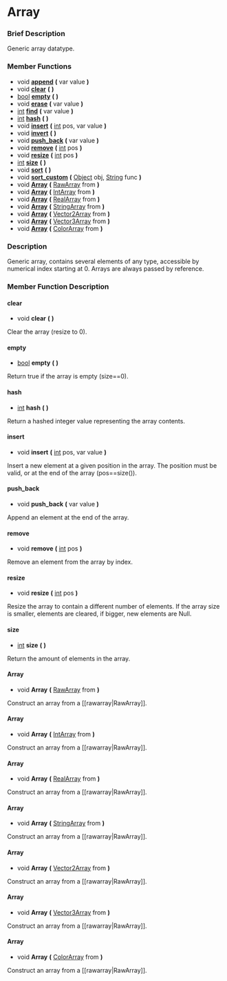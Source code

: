 #  Array  

###  Brief Description  
Generic array datatype.

###  Member Functions 
  * void  **[append](#append)**  **(** var value  **)**
  * void  **[clear](#clear)**  **(** **)**
  * [bool](class_bool)  **[empty](#empty)**  **(** **)**
  * void  **[erase](#erase)**  **(** var value  **)**
  * [int](class_int)  **[find](#find)**  **(** var value  **)**
  * [int](class_int)  **[hash](#hash)**  **(** **)**
  * void  **[insert](#insert)**  **(** [int](class_int) pos, var value  **)**
  * void  **[invert](#invert)**  **(** **)**
  * void  **[push_back](#push_back)**  **(** var value  **)**
  * void  **[remove](#remove)**  **(** [int](class_int) pos  **)**
  * void  **[resize](#resize)**  **(** [int](class_int) pos  **)**
  * [int](class_int)  **[size](#size)**  **(** **)**
  * void  **[sort](#sort)**  **(** **)**
  * void  **[sort_custom](#sort_custom)**  **(** [Object](class_object) obj, [String](class_string) func  **)**
  * void  **[Array](#Array)**  **(** [RawArray](class_rawarray) from  **)**
  * void  **[Array](#Array)**  **(** [IntArray](class_intarray) from  **)**
  * void  **[Array](#Array)**  **(** [RealArray](class_realarray) from  **)**
  * void  **[Array](#Array)**  **(** [StringArray](class_stringarray) from  **)**
  * void  **[Array](#Array)**  **(** [Vector2Array](class_vector2array) from  **)**
  * void  **[Array](#Array)**  **(** [Vector3Array](class_vector3array) from  **)**
  * void  **[Array](#Array)**  **(** [ColorArray](class_colorarray) from  **)**

###  Description  
Generic array, contains several elements of any type, accessible by numerical index starting at 0. Arrays are always passed by reference.

###  Member Function Description  

#### <a name="clear">clear</a>
  * void  **clear**  **(** **)**

Clear the array (resize to 0).

#### <a name="empty">empty</a>
  * [bool](class_bool)  **empty**  **(** **)**

Return true if the array is empty (size==0).

#### <a name="hash">hash</a>
  * [int](class_int)  **hash**  **(** **)**

Return a hashed integer value representing the array contents.

#### <a name="insert">insert</a>
  * void  **insert**  **(** [int](class_int) pos, var value  **)**

Insert a new element at a given position in the array. The position must be valid, or at the end of the array (pos==size()).

#### <a name="push_back">push_back</a>
  * void  **push_back**  **(** var value  **)**

Append an element at the end of the array.

#### <a name="remove">remove</a>
  * void  **remove**  **(** [int](class_int) pos  **)**

Remove an element from the array by index.

#### <a name="resize">resize</a>
  * void  **resize**  **(** [int](class_int) pos  **)**

Resize the array to contain a different number of elements. If the array size is smaller, elements are cleared, if bigger, new elements are Null.

#### <a name="size">size</a>
  * [int](class_int)  **size**  **(** **)**

Return the amount of elements in the array.

#### <a name="Array">Array</a>
  * void  **Array**  **(** [RawArray](class_rawarray) from  **)**

Construct an array from a [[rawarray|RawArray]].

#### <a name="Array">Array</a>
  * void  **Array**  **(** [IntArray](class_intarray) from  **)**

Construct an array from a [[rawarray|RawArray]].

#### <a name="Array">Array</a>
  * void  **Array**  **(** [RealArray](class_realarray) from  **)**

Construct an array from a [[rawarray|RawArray]].

#### <a name="Array">Array</a>
  * void  **Array**  **(** [StringArray](class_stringarray) from  **)**

Construct an array from a [[rawarray|RawArray]].

#### <a name="Array">Array</a>
  * void  **Array**  **(** [Vector2Array](class_vector2array) from  **)**

Construct an array from a [[rawarray|RawArray]].

#### <a name="Array">Array</a>
  * void  **Array**  **(** [Vector3Array](class_vector3array) from  **)**

Construct an array from a [[rawarray|RawArray]].

#### <a name="Array">Array</a>
  * void  **Array**  **(** [ColorArray](class_colorarray) from  **)**

Construct an array from a [[rawarray|RawArray]].
